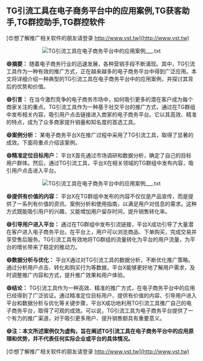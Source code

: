 ## **TG引流工具在电子商务平台中的应用案例,TG获客助手,TG群控助手,TG群控软件**

[😍想了解推广相关软件的朋友请登录 http://www.vst.tw](http://www.vst.tw)

 <center><img src="https://vst.tw/MP4/tuiguang/png/0.png" alt="TG引流工具在电子商务平台中的应用案例___.txt"></center>

**😄摘要：**
随着电子商务行业的迅速发展，各种营销手段不断涌现。其中，TG引流工具作为一种有效的推广方式，正在越来越多的电子商务平台中得到广泛应用。本文将详细介绍一种典型的TG引流工具在电子商务平台中的应用案例，并探讨其背后的优势和价值。

**😄引言：**
在当今激烈竞争的电子商务市场中，如何吸引更多的潜在客户成为每个商家关注的重点。TG引流工具作为一种基于社交平台的推广方式，通过在TG群组中发布相关内容，吸引用户点击链接进入商家的电子商务平台。它以其高效、精准的特点，成为了众多商家提升销量和知名度的首选工具。

**😄案例分析：**
某电子商务平台X在推广过程中采用了TG引流工具，取得了显著的成效。下面将重点介绍该案例。

**😄精准定位目标用户：**
平台X首先通过市场调研和数据分析，确定了自己的目标用户群体。然后，通过TG引流工具，平台X在相关领域的TG群组中发布内容，吸引用户点击进入平台。

 <center><img src="https://vst.tw/MP4/tuiguang/png/3.png" alt="TG引流工具在电子商务平台中的应用案例___.txt"></center>

**😄提供有价值的内容：**
平台X在TG群组中发布的内容不仅仅是产品宣传，而是提供了一系列有价值的资讯、案例分析和使用指南，以满足用户对信息的需求。这种方式既能吸引用户的兴趣，又能增加用户留存时间，提升销售转化率。

**😄引导用户进入平台：**
通过在TG群组中发布引流链接，平台X成功引导了大量潜在客户进入电子商务平台。在平台上，用户可以浏览商品、下单购买，完成交易并享受售后服务。TG引流工具有效地将TG群组的流量转化为平台的用户流量，为平台的增长带来了稳定的推动力。

**😄数据分析与优化：**
平台X通过对TG引流工具的数据分析，不断优化推广策略。通过分析用户点击、转化和购买行为等数据，平台X能够更好地了解用户需求，及时调整推广内容和方式，提升推广效果和用户体验。

**😄结论：**
TG引流工具作为一种高效、精准的推广方式，在电子商务平台中的应用已经得到了广泛验证。通过精准定位目标用户、提供有价值的内容、引导用户进入平台和数据分析与优化等关键步骤，平台X成功地利用TG引流工具推广自己的电子商务平台，取得了可观的成效。可以说，TG引流工具为电子商务平台提供了一个有力的推广渠道，对于吸引更多用户、提升销售额具有重要意义。

**😄注：本文所述案例仅为虚构，旨在阐述TG引流工具在电子商务平台中的应用原理和优势，并不代表任何实际企业或平台的具体情况。**

[😍想了解推广相关软件的朋友请登录 http://www.vst.tw](http://www.vst.tw)



